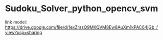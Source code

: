 # Sudoku_Solver_python_opencv_svm
link model: https://drive.google.com/file/d/1exZrssQ9MKQVM8Ew8AuXm1kPAC64jGb_/view?usp=sharing
